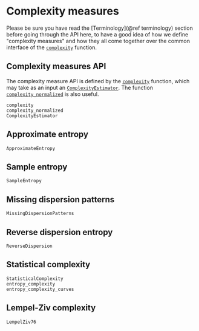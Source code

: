 # Complexity measures

Please be sure you have read the [Terminology](@ref terminology) section before going through the API here, to have a good idea of how we define "complexity measures" and how they all come together over the common interface of the [`complexity`](@ref) function.

## Complexity measures API

The complexity measure API is defined by the [`complexity`](@ref) function, which may take as an input an [`ComplexityEstimator`](@ref). The function [`complexity_normalized`](@ref) is also useful.

```@docs
complexity
complexity_normalized
ComplexityEstimator
```

## Approximate entropy

```@docs
ApproximateEntropy
```

## Sample entropy

```@docs
SampleEntropy
```

## Missing dispersion patterns

```@docs
MissingDispersionPatterns
```

## Reverse dispersion entropy

```@docs
ReverseDispersion
```

## Statistical complexity

```@docs
StatisticalComplexity
entropy_complexity
entropy_complexity_curves
```

## Lempel-Ziv complexity

```@docs
LempelZiv76
```
